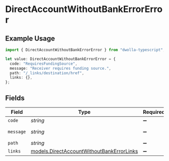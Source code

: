 # DirectAccountWithoutBankErrorError

## Example Usage

```typescript
import { DirectAccountWithoutBankErrorError } from "dwolla-typescript";

let value: DirectAccountWithoutBankErrorError = {
  code: "RequiresFundingSource",
  message: "Receiver requires funding source.",
  path: "/_links/destination/href",
  links: {},
};
```

## Fields

| Field                                                                                        | Type                                                                                         | Required                                                                                     | Description                                                                                  | Example                                                                                      |
| -------------------------------------------------------------------------------------------- | -------------------------------------------------------------------------------------------- | -------------------------------------------------------------------------------------------- | -------------------------------------------------------------------------------------------- | -------------------------------------------------------------------------------------------- |
| `code`                                                                                       | *string*                                                                                     | :heavy_minus_sign:                                                                           | N/A                                                                                          | RequiresFundingSource                                                                        |
| `message`                                                                                    | *string*                                                                                     | :heavy_minus_sign:                                                                           | N/A                                                                                          | Receiver requires funding source.                                                            |
| `path`                                                                                       | *string*                                                                                     | :heavy_minus_sign:                                                                           | N/A                                                                                          | /_links/destination/href                                                                     |
| `links`                                                                                      | [models.DirectAccountWithoutBankErrorLinks](../models/directaccountwithoutbankerrorlinks.md) | :heavy_minus_sign:                                                                           | N/A                                                                                          | {}                                                                                           |